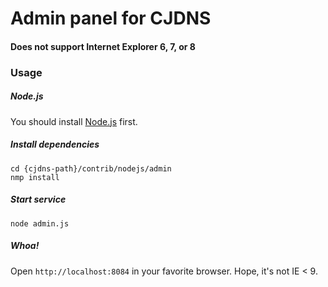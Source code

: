 # Admin panel for CJDNS
#### Does not support Internet Explorer 6, 7, or 8

### Usage
##### Node.js

You should install [Node.js](http://nodejs.org) first.

##### Install dependencies

    cd {cjdns-path}/contrib/nodejs/admin
    nmp install

##### Start service

    node admin.js

##### Whoa!
Open `http://localhost:8084` in your favorite browser. Hope, it's not IE < 9.